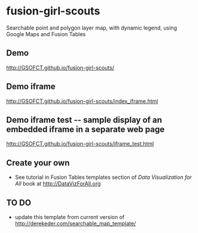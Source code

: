 fusion-girl-scouts
===============================

Searchable point and polygon layer map, with dynamic legend, using Google Maps and Fusion Tables

## Demo
http://GSOFCT.github.io/fusion-girl-scouts/

## Demo iframe
http://GSOFCT.github.io/fusion-girl-scouts/index_iframe.html

## Demo iframe test -- sample display of an embedded iframe in a separate web page
http://GSOFCT.github.io/fusion-girl-scouts/iframe_test.html

## Create your own
- See tutorial in Fusion Tables templates section of *Data Visualization for All* book at http://DataVizForAll.org

## TO DO
- update this template from current version of http://derekeder.com/searchable_map_template/

